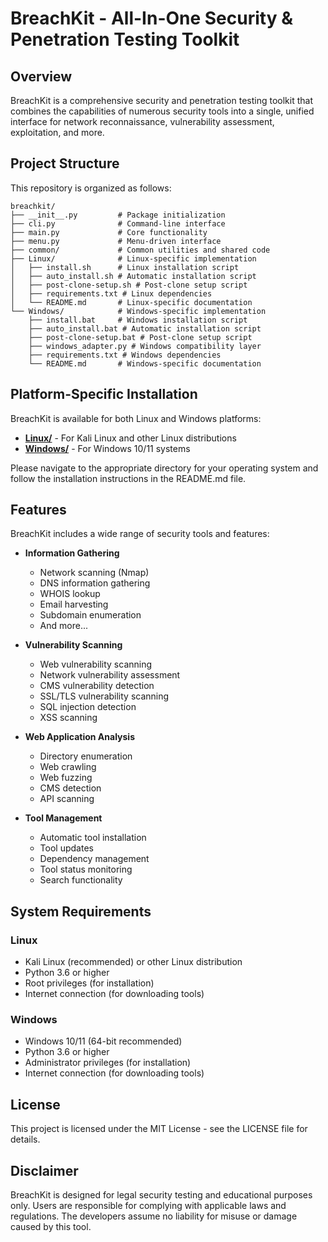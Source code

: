 # BreachKit - All-In-One Security & Penetration Testing Toolkit

## Overview

BreachKit is a comprehensive security and penetration testing toolkit that combines the capabilities of numerous security tools into a single, unified interface for network reconnaissance, vulnerability assessment, exploitation, and more.

## Project Structure

This repository is organized as follows:

```
breachkit/
├── __init__.py         # Package initialization
├── cli.py              # Command-line interface
├── main.py             # Core functionality
├── menu.py             # Menu-driven interface
├── common/             # Common utilities and shared code
├── Linux/              # Linux-specific implementation
│   ├── install.sh      # Linux installation script
│   ├── auto_install.sh # Automatic installation script
│   ├── post-clone-setup.sh # Post-clone setup script
│   ├── requirements.txt # Linux dependencies
│   └── README.md       # Linux-specific documentation
└── Windows/            # Windows-specific implementation
    ├── install.bat     # Windows installation script
    ├── auto_install.bat # Automatic installation script
    ├── post-clone-setup.bat # Post-clone setup script
    ├── windows_adapter.py # Windows compatibility layer
    ├── requirements.txt # Windows dependencies
    └── README.md       # Windows-specific documentation
```

## Platform-Specific Installation

BreachKit is available for both Linux and Windows platforms:

- **[Linux/](./Linux/)** - For Kali Linux and other Linux distributions
- **[Windows/](./Windows/)** - For Windows 10/11 systems

Please navigate to the appropriate directory for your operating system and follow the installation instructions in the README.md file.

## Features

BreachKit includes a wide range of security tools and features:

- **Information Gathering**
  - Network scanning (Nmap)
  - DNS information gathering
  - WHOIS lookup
  - Email harvesting
  - Subdomain enumeration
  - And more...

- **Vulnerability Scanning**
  - Web vulnerability scanning
  - Network vulnerability assessment
  - CMS vulnerability detection
  - SSL/TLS vulnerability scanning
  - SQL injection detection
  - XSS scanning

- **Web Application Analysis**
  - Directory enumeration
  - Web crawling
  - Web fuzzing
  - CMS detection
  - API scanning

- **Tool Management**
  - Automatic tool installation
  - Tool updates
  - Dependency management
  - Tool status monitoring
  - Search functionality

## System Requirements

### Linux
- Kali Linux (recommended) or other Linux distribution
- Python 3.6 or higher
- Root privileges (for installation)
- Internet connection (for downloading tools)

### Windows
- Windows 10/11 (64-bit recommended)
- Python 3.6 or higher
- Administrator privileges (for installation)
- Internet connection (for downloading tools)

## License

This project is licensed under the MIT License - see the LICENSE file for details.

## Disclaimer

BreachKit is designed for legal security testing and educational purposes only. Users are responsible for complying with applicable laws and regulations. The developers assume no liability for misuse or damage caused by this tool.
